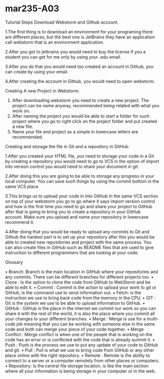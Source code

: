 # mar235-A03
Tutorial Steps 
Download Webstorm and Github account.

1.The first thing is to download an environment for your programing there are different places, but the best one is JetBrains 
they have an application call webstorm that is an environment application.

2.After you got to jetbrains you would need to buy the license if you a student you can get for me only by using your .edu email.

3.After you do that you would need too created an account in Github, you can create by using your email.

4.After creating the account in Github, you would need to open webstorm.

Creating A new Project in Webstorm.
1. After downloading webstorm you need to create a new project. The project can be name anyway, recommended being related with what you work on.
2. After naming the project you would be able to start a folder for such project where you go to right click on the project folder and put created a new file.
3. Name your file and project as a simple in lowercase letters are recommended.

Creating and storage the file in Git and a repository in GitHub.

1.After you created your HTML file, you need to storage your code in a Git by creating a repository 
you would need to go to VCS in the option of import into version control you would need to share your document in git.

2.After doing this you are going to be able to storage any progress in your local computer. You can save such things by using the commit bottom in the same VCS place.

3.This brings us to upload your code in into GitHub in the same VCS section on top of your webstorm you go to go where it says import version control and how is the first time 
you need to go and share your project to GitHub after that is going to bring you to create a repository in your GitHub account.
Make sure you upload and name your repository in lowercase recommend it.


4.After doing that you would be ready to upload any commits to Git and Github the hardest part is to set up your repository after this you would be able to created new repositories and project with the same process.
You can also create files in GitHub such as README files that are used to give instruction to different programmers that are looking at your code. 

Glossary

•  Branch: Branch is the main location in GitHub where your repositories and any commits. There can be different branches for different projects too.
•  Clone : Is the option to clone the code from GitHub to WebStorm and be able to edit it. 
•  Commit : Commit is the action to upload your work to git or GitHub, is the command use to send information out.
•  Fetch: is the instruction we use to bring back code from the memory in the CPU.
•  GIT : Git is the system we use to be able to upload information to GitHub. 
•  GitHub : GitHub is the place in the internet we commit our work so you can share it with the rest of the world, it is also the place where you commit all your changes to your different branches.
•  Merge : Merge is use for a multi-code job meaning that you can be working with someone else in the same code and both can merge your piece of your code together.
•  Merge Conflict : Merge conflict is when one of the people that is working on the code has an error or is conflicted with the code that is already summit it.
•  Push : Push is the process we use to put any update of your code to GitHub and git.
•  Pull : Pull is what we use to bring code from GitHub or any other place online with the right repository.
•  Remote : Remote is the ability to connect to a server or a computer remotely from other places or computers.
•  Repository: Is the central file storage location, is like the main section where all your information is being storage  in your computer or in the web.

